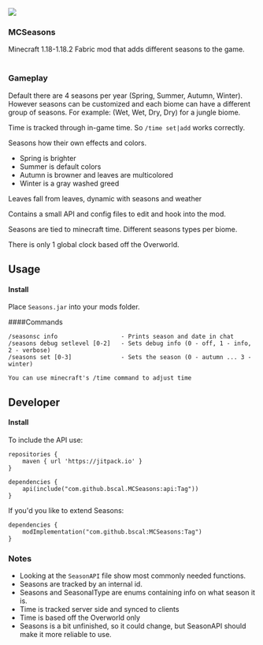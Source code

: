 [![](https://jitpack.io/v/bscal/MCSeasons.svg)](https://jitpack.io/#bscal/MCSeasons)
### MCSeasons
Minecraft 1.18-1.18.2 Fabric mod that adds different seasons to the game.
<br><br>

### Gameplay
Default there are 4 seasons per year (Spring, Summer, Autumn, Winter).<br>
However seasons can be customized and each biome can have a different group of seasons.
For example: (Wet, Wet, Dry, Dry) for a jungle biome.

Time is tracked through in-game time. So `/time set|add` works correctly.

Seasons how their own effects and colors.
* Spring is brighter
* Summer is default colors
* Autumn is browner and leaves are multicolored
* Winter is a gray washed greed

Leaves fall from leaves, dynamic with seasons and weather

Contains a small API and config files to edit and hook into the mod.

Seasons are tied to minecraft time. Different seasons types per biome.

There is only 1 global clock based off the Overworld.

## Usage
#### Install

Place `Seasons.jar` into your mods folder.

####Commands

    /seasonsc info                  - Prints season and date in chat
    /seasons debug setlevel [0-2]   - Sets debug info (0 - off, 1 - info, 2 - verbose)
    /seasons set [0-3]              - Sets the season (0 - autumn ... 3 - winter)
     
    You can use minecraft's /time command to adjust time

## Developer
#### Install
To include the API use:
```
repositories {
    maven { url 'https://jitpack.io' }
}

dependencies {
    api(include("com.github.bscal.MCSeasons:api:Tag"))
}
```

If you'd you like to extend Seasons:
```
dependencies {
    modImplementation("com.github.bscal:MCSeasons:Tag")
}
```

### Notes
* Looking at the `SeasonAPI` file show most commonly needed functions.
* Seasons are tracked by an internal id.
* Seasons and SeasonalType are enums containing info on what season it is.
* Time is tracked server side and synced to clients
* Time is based off the Overworld only
* Seasons is a bit unfinished, so it could change, but SeasonAPI should make it more reliable to use.
